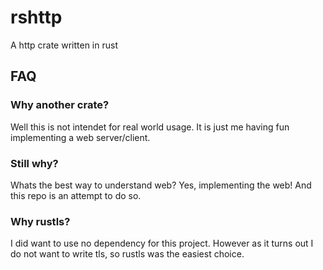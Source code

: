 # rshttp

A http crate written in rust

## FAQ

### Why another crate?

Well this is not intendet for real world usage. It is just me having fun implementing a web server/client.

### Still why?

Whats the best way to understand web? Yes, implementing the web!
And this repo is an attempt to do so.

### Why rustls?

I did want to use no dependency for this project. However as it turns out I do not want to write tls, so rustls was the easiest choice.
